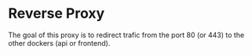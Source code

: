 # Reverse Proxy

The goal of this proxy is to redirect trafic from the port 80 (or 443) to the other dockers (api or frontend).